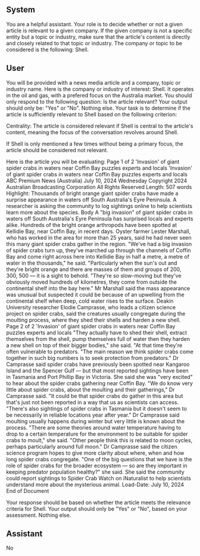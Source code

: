 ## System

You are a helpful assistant. Your role is to decide whether or not a given article is relevant to a given company. If the given company is not a specific entity but a topic or industry, make sure that the article's content is directly and closely related to that topic or industry. The company or topic to be considered is the following: Shell.

## User


You will be provided with a news media article and a company, topic or industry name. Here is the company or industry of interest: Shell. It operates in the oil and gas, with a prefered focus on the Australia market. You should only respond to the following question: Is the article relevant? Your output should only be: "Yes" or "No". Nothing else. Your task is to determine if the article is sufficiently relevant to Shell based on the following criterion:

Centrality: The article is considered relevant if Shell is central to the article's content, meaning the focus of the conversation revolves around Shell.

If Shell is only mentioned a few times without being a primary focus, the article should be considered not relevant.

Here is the article you will be evaluating: Page 1 of 2
'Invasion' of giant spider crabs in waters near Coffin Bay puzzles experts and locals
'Invasion' of giant spider crabs in waters near Coffin Bay puzzles experts 
and locals
ABC Premium News (Australia)
July 10, 2024 Wednesday
Copyright 2024 Australian Broadcasting Corporation All Rights Reserved
Length: 507 words
Highlight: Thousands of bright orange giant spider crabs have made a surprise appearance in waters off South 
Australia's Eyre Peninsula. A researcher is asking the community to log sightings online to help scientists learn 
more about the species.
Body
A "big invasion" of giant spider crabs in waters off South Australia's Eyre Peninsula has surprised locals and 
experts alike.
Hundreds of the bright orange arthropods have been spotted at Kellidie Bay, near Coffin Bay, in recent days.
Oyster farmer Lester Marshall, who has worked in the area for more than 25 years, said he had never seen this 
many giant spider crabs gather in the region.
"We've had a big invasion of spider crabs turn up, they've marched up through the channels of Coffin Bay and 
come right across here into Kellidie Bay in half a metre, a metre of water in the thousands," he said.
"Particularly when the sun's out and they're bright orange and there are masses of them and groups of 200, 300, 
500 — it is a sight to behold.
"They're so slow-moving but they've obviously moved hundreds of kilometres, they come from outside the 
continental shelf into the bay here."
Mr Marshall said the mass appearance was unusual but suspected it could be because of an upwelling from the 
continental shelf when deep, cold water rises to the surface.
Deakin University researcher Elodie Camprasse, who leads a citizen science project on spider crabs, said the 
creatures usually congregate during the moulting process, where they shed their shells and harden a new shell.
Page 2 of 2
'Invasion' of giant spider crabs in waters near Coffin Bay puzzles experts and locals
"They actually have to shed their shell, extract themselves from the shell, pump themselves full of water then they 
harden a new shell on top of their bigger bodies," she said.
"At that time they're often vulnerable to predators.
"The main reason we think spider crabs come together in such big numbers is to seek protection from predators."
Dr Camprasse said spider crabs have previously been spotted near Kangaroo Island and the Spencer Gulf — but 
that most reported sightings have been in Tasmania and Port Phillip Bay in Victoria.
She said she was "very excited" to hear about the spider crabs gathering near Coffin Bay.
"We do know very little about spider crabs, about the moulting and their gatherings," Dr Camprasse said.
"It could be that spider crabs do gather in this area but that's just not been reported in a way that us as scientists 
can access.
"There's also sightings of spider crabs in Tasmania but it doesn't seem to be necessarily in reliable locations year 
after year."
Dr Camprasse said moulting usually happens during winter but very little is known about the process.
"There are some theories around water temperature having to drop to a certain temperature for the environment to 
be suitable for spider crabs to moult," she said.
"Other people think this is related to moon cycles, perhaps particularly around full moon."
Dr Camprasse said the citizen science program hopes to give more clarity about where, when and how long spider 
crabs congregate.
"One of the big questions that we have is the role of spider crabs for the broader ecosystem — so are they 
important in keeping predator population healthy?" she said.
She said the community could report sightings to Spider Crab Watch on iNaturalist to help scientists understand 
more about the mysterious animal.
Load-Date: July 10, 2024
End of Document

Your response should be based on whether the article meets the relevance criteria for Shell.
Your output should only be "Yes" or "No", based on your assessment. Nothing else.
            

## Assistant

No

